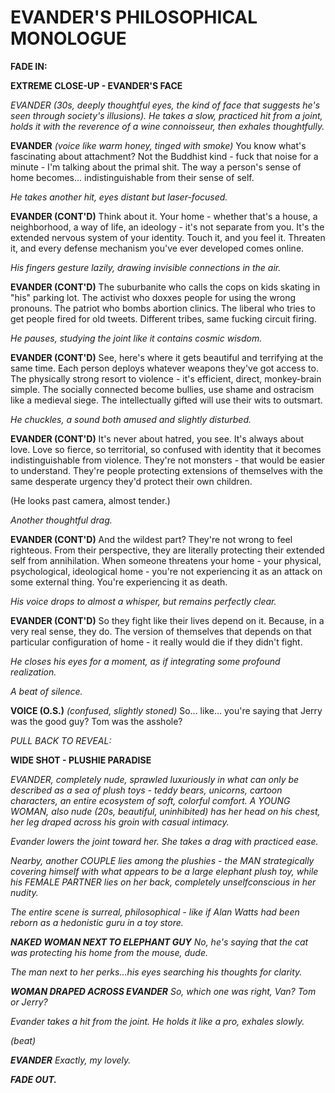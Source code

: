 
# EVANDER'S PHILOSOPHICAL MONOLOGUE

**FADE IN:**

**EXTREME CLOSE-UP - EVANDER'S FACE**

_EVANDER (30s, deeply thoughtful eyes, the kind of face that suggests he's seen through society's illusions). He takes a slow, practiced hit from a joint, holds it with the reverence of a wine connoisseur, then exhales thoughtfully._

**EVANDER** _(voice like warm honey, tinged with smoke)_ You know what's fascinating about attachment? Not the Buddhist kind - fuck that noise for a minute - I'm talking about the primal shit. The way a person's sense of home becomes... indistinguishable from their sense of self.

_He takes another hit, eyes distant but laser-focused._

**EVANDER (CONT'D)** Think about it. Your home - whether that's a house, a neighborhood, a way of life, an ideology - it's not separate from you. It's the extended nervous system of your identity. Touch it, and you feel it. Threaten it, and every defense mechanism you've ever developed comes online.

_His fingers gesture lazily, drawing invisible connections in the air._

**EVANDER (CONT'D)** The suburbanite who calls the cops on kids skating in "his" parking lot. The activist who doxxes people for using the wrong pronouns. The patriot who bombs abortion clinics. The liberal who tries to get people fired for old tweets. Different tribes, same fucking circuit firing.

_He pauses, studying the joint like it contains cosmic wisdom._

**EVANDER (CONT'D)** See, here's where it gets beautiful and terrifying at the same time. Each person deploys whatever weapons they've got access to. The physically strong resort to violence - it's efficient, direct, monkey-brain simple. The socially connected become bullies, use shame and ostracism like a medieval siege. The intellectually gifted will use their wits to outsmart.

_He chuckles, a sound both amused and slightly disturbed._

**EVANDER (CONT'D)** It's never about hatred, you see. It's always about love. Love so fierce, so territorial, so confused with identity that it becomes indistinguishable from violence. They're not monsters - that would be easier to understand. They're people protecting extensions of themselves with the same desperate urgency they'd protect their own children.

(He looks past camera, almost tender.)

_Another thoughtful drag._

**EVANDER (CONT'D)** And the wildest part? They're not wrong to feel righteous. From their perspective, they are literally protecting their extended self from annihilation. When someone threatens your home - your physical, psychological, ideological home - you're not experiencing it as an attack on some external thing. You're experiencing it as death.

_His voice drops to almost a whisper, but remains perfectly clear._

**EVANDER (CONT'D)** So they fight like their lives depend on it. Because, in a very real sense, they do. The version of themselves that depends on that particular configuration of home - it really would die if they didn't fight.

_He closes his eyes for a moment, as if integrating some profound realization._

_A beat of silence._

**VOICE (O.S.)** _(confused, slightly stoned)_ So... like... you're saying that Jerry was the good guy? Tom was the asshole?

_PULL BACK TO REVEAL:_

**WIDE SHOT - PLUSHIE PARADISE**

_EVANDER, completely nude, sprawled luxuriously in what can only be described as a sea of plush toys - teddy bears, unicorns, cartoon characters, an entire ecosystem of soft, colorful comfort. A YOUNG WOMAN, also nude (20s, beautiful, uninhibited) has her head on his chest, her leg draped across his groin with casual intimacy._

_Evander lowers the joint toward her. She takes a drag with practiced ease._

_Nearby, another COUPLE lies among the plushies - the MAN strategically covering himself with what appears to be a large elephant plush toy, while his FEMALE PARTNER lies on her back, completely unselfconscious in her nudity._

_The entire scene is surreal, philosophical - like if Alan Watts had been reborn as a hedonistic guru in a toy store._

**_NAKED WOMAN NEXT TO ELEPHANT GUY_** _No, he's saying that the cat was protecting his home from the mouse, dude._

_The man next to her perks…his eyes searching his thoughts for clarity._

**_WOMAN DRAPED ACROSS EVANDER_** _So, which one was right, Van? Tom or Jerry?_

_Evander takes a hit from the joint. He holds it like a pro, exhales slowly._

_(beat)_

**_EVANDER_** _Exactly, my lovely._

**_FADE OUT._**